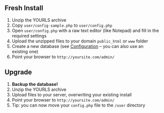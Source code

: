 ## Fresh Install

1.  Unzip the YOURLS archive
2.  Copy `user/config-sample.php` to `user/config.php`
3.  Open `user/config.php` with a raw text editor (like Notepad) and fill in the required settings
4.  Upload the unzipped files to your domain `public_html` or `www` folder
5.  Create a new database (see [Configuration](#config) &ndash; you can also use an existing one)
6.  Point your browser to `http://yoursite.com/admin/`

## Upgrade

1.  **Backup the database!**
2.  Unzip the YOURLS archive
3.  Upload files to your server, overwriting your existing install
4.  Point your browser to `http://yoursite.com/admin/`
5.  Tip: you can now move your `config.php` file to the `/user` directory
